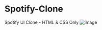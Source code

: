 # Spotify-Clone
Spotify UI Clone - HTML &amp; CSS Only
![image](https://github.com/user-attachments/assets/5ec95183-a704-43e2-b73e-1bd8b0dc80eb)

